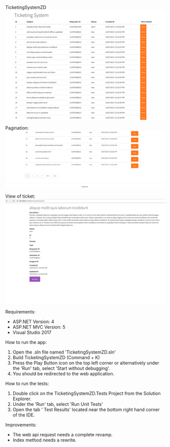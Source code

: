 TicketingSystemZD
![Screenshot](home.png) 

Pagination:
![Screenshot](page.png)

View of ticket:
![Screenshot](ticket.png)


Requirements:
- ASP.NET Version: 4
- ASP.NET MVC Version: 5
- Visual Studio 2017

How to run the app:
1. Open the .sln file named 'TicketingSystemZD.sln'
2. Build TicketingSystemZD (Command + K)
3. Press the Play Button icon on the top left corner or alternatively under the 'Run' tab, select 'Start without debugging'.
4. You should be redirected to the web application.

How to run the tests:
1. Double click on the TicketingSystemZD.Tests Project from the Solution Explorer.
2. Under the 'Run' tab, select 'Run Unit Tests'
3. Open the tab ' Test Results' located near the bottom right hand corner of the IDE.

Improvements:
- The web api request needs a complete revamp. 
- Index method needs a rewrite.
